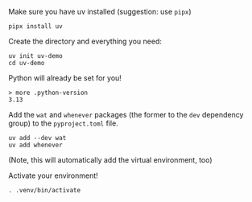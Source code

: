 Make sure you have uv installed (suggestion: use `pipx`)
```
pipx install uv
```

Create the directory and everything you need:
```
uv init uv-demo
cd uv-demo
```

Python will already be set for you!
```
> more .python-version
3.13
```

Add the `wat` and `whenever` packages (the former to the `dev` dependency group) to the
`pyproject.toml` file.
```
uv add --dev wat
uv add whenever
```
(Note, this will automatically add the virtual environment, too)

Activate your environment!
```
. .venv/bin/activate
```
